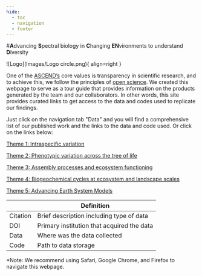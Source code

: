 ```yaml
---
hide: 
  - toc
  - navigation
  - footer
---
```


#**A**dvancing **S**pectral biology in **C**hanging **EN**vironments to understand **D**iversity

![Logo](Images/Logo circle.png){ align=right }

One of the [ASCEND’s](https://www.spectralbiology.org/) core values is transparency in scientific research, and to achieve this, we follow the principles of [open science](https://en.wikipedia.org/wiki/Open_science). We created this webpage to serve as a tour guide that provides information on the products generated by the team and our collaborators. In other words, this site provides curated links to get access to the data and codes used to replicate our findings. 

Just click on the navigation tab "Data" and you will find a comprehensive list of our published work and the links to the data and code used. Or click on the links below:

[Theme 1: Intraspecific variation](https://ascend-bii.github.io/Data-management/Theme/Theme1/) 

[Theme 2: Phenotypic variation across the tree of life](https://ascend-bii.github.io/Data-management/Theme/Theme2/)

[Theme 3: Assembly processes and ecosystem functioning](https://ascend-bii.github.io/Data-management/Theme/Theme3/)

[Theme 4: Biogeochemical cycles at ecosystem and landscape scales](https://ascend-bii.github.io/Data-management/Theme/Theme4/)

[Theme 5: Advancing Earth System Models](https://ascend-bii.github.io/Data-management/Theme/Theme5/)

|                             | Definition                                 |
|-----------------------------|--------------------------------------------|
| Citation                    | Brief description including type of data   |
| DOI                         | Primary institution that acquired the data |
| Data                        | Where was the data collected               |
| Code                        | Path to data storage                       |

*Note: We recommend using Safari, Google Chrome, and Firefox to navigate this webpage.

